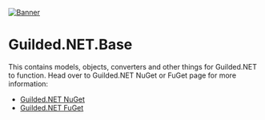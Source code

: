 [![Banner](https://raw.githubusercontent.com/Guilded-NET/Guilded.NET/early-access/assets/Banner.png)](https://github.com/Guilded-NET/Guilded.NET)

# Guilded.NET.Base

This contains models, objects, converters and other things for Guilded.NET to function. Head over to Guilded.NET NuGet or FuGet page for more information:
- [Guilded.NET NuGet](https://www.nuget.org/packages/Guilded/)
- [Guilded.NET FuGet](https://www.fuget.org/packages/Guilded/)